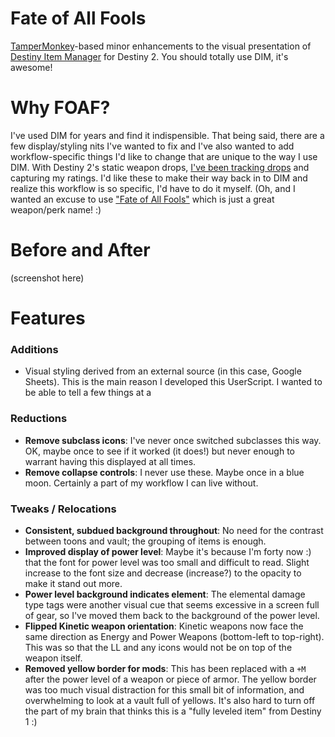 # Fate of All Fools
[TamperMonkey](https://tampermonkey.net/)-based minor enhancements to the visual presentation of [Destiny Item Manager](https://www.destinyitemmanager.com/) for Destiny 2. You should totally use DIM, it's awesome!

# Why FOAF?
I've used DIM for years and find it indispensible. That being said, there are a few display/styling nits I've wanted to fix and I've also wanted to add workflow-specific things I'd like to change that are unique to the way I use DIM. With Destiny 2's static weapon drops, [I've been tracking drops](https://docs.google.com/spreadsheets/d/e/2PACX-1vQ06pCDSdvu2nQzgHMXl22ci-6pO9rTTmvZmlKXaiBrIHVhl1X1awIaHEOagZcs4ME4X9ZMEghBP9NE/pubhtml) and capturing my ratings. I'd like these to make their way back in to DIM and realize this workflow is so specific, I'd have to do it myself. (Oh, and I wanted an excuse to use ["Fate of All Fools"](http://destinydb.com/item/3490486524/fate-of-all-fools) which is just a great weapon/perk name! :)

# Before and After
(screenshot here)

# Features

### Additions
* Visual styling derived from an external source (in this case, Google Sheets). This is the main reason I developed this UserScript. I wanted to be able to tell a few things at a 

### Reductions
* **Remove subclass icons**: I've never once switched subclasses this way. OK, maybe once to see if it worked (it does!) but never enough to warrant having this displayed at all times.
* **Remove collapse controls**: I never use these. Maybe once in a blue moon. Certainly a part of my workflow I can live without.

### Tweaks / Relocations
* **Consistent, subdued background throughout**: No need for the contrast between toons and vault; the grouping of items is enough.
* **Improved display of power level**: Maybe it's because I'm forty now :) that the font for power level was too small and difficult to read. Slight increase to the font size and decrease (increase?) to the opacity to make it stand out more.
* **Power level background indicates element**: The elemental damage type tags were another visual cue that seems excessive in a screen full of gear, so I've moved them back to the background of the power level.
* **Flipped Kinetic weapon orientation**: Kinetic weapons now face the same direction as Energy and Power Weapons (bottom-left to top-right). This was so that the LL and any icons would not be on top of the weapon itself.
* **Removed yellow border for mods**: This has been replaced with a `+M` after the power level of a weapon or piece of armor. The yellow border was too much visual distraction for this small bit of information, and overwhelming to look at a vault full of yellows. It's also hard to turn off the part of my brain that thinks this is a "fully leveled item" from Destiny 1 :)
